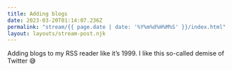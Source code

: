 ```yaml
---
title: Adding blogs
date: 2023-03-20T01:14:07.236Z
permalink: "stream/{{ page.date | date: '%Y%m%d%H%M%S' }}/index.html"
layout: layouts/stream-post.njk
---
```

Adding blogs to my RSS reader like it’s 1999. I like this so-called demise of Twitter 😅